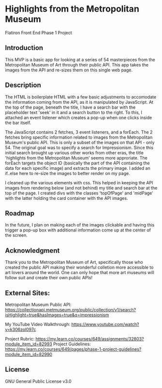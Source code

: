 # Highlights from the Metropolitan Museum
Flatiron Front End Phase 1 Project

## Introduction
This MVP is a basic app for looking at a series of 54 masterpieces from the Metropolitan Museum of Art through their public API. This app takes the images from the API and re-sizes them on this single web page.

## Description
The HTML is boilerplate HTML with a few basic adjustments to accomodate the information coming from the API, as it is manipulated by JavaScript. At the top of the page, beneath the title, I have a search bar with the placeholder text 'seek' in it and a search button to the right. To this, I attached an event listener which creates a pop-up when one clicks inside the bar itself. 

The JavaScript contains 2 fetches, 3 event listeners, and a forEach. The 2 fetches bring specific information related to images from the Metropolitan Museum's public API. This is only a subset of the images on that API - only 54. The original goal was to specify a search for Impressionism. Since this initial search brought up various other works from other eras, the title 'highlights from the Metropolitan Museum' seems more approriate. The forEach targets the object ID (basically the part of the API containing the data for each specific image) and extracts the primary image. I added an if..else here to re-size the images to better render on my page. 

I cleaned up the various elements with css. This helped in keeping the API images from rendering below (and not behind) my title and search bar at the top of the page. I created divs with the classes 'topOfPage' and 'midPage' with the latter holding the card container with the API images.

## Roadmap
In the future, I plan on making each of the images clickable and having this trigger a pop-up box with additional information come up at the center of the screen. 

## Acknowledgment
Thank you to the Metropolitan Museum of Art, specifically those who created the public API making their wonderful colletion more accessible to art lovers around the world. One can only hope that more art museums will follow suit and create their own public APIs!


## External Sites:

Metropolitan Museum Public API: https://collectionapi.metmuseum.org/public/collection/v1/search?isHighlight=true&hasImages=true&q=impressionism

My YouTube Video Walkthrough: https://www.youtube.com/watch?v=k306zol097c

Project Rubric: https://my.learn.co/courses/649/assignments/32803?module_item_id=82993
Project Guidelines: https://my.learn.co/courses/649/pages/phase-1-project-guidelines?module_item_id=82990

## License 
GNU General Public License v3.0

